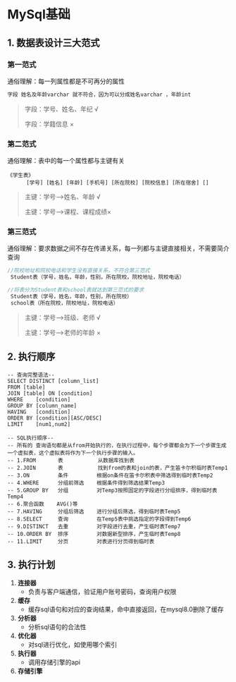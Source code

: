 # MySql基础

## 1. 数据表设计三大范式

### 第一范式

通俗理解：每一列属性都是不可再分的属性

```txt
字段 姓名及年龄varchar 就不符合，因为可以分成姓名varchar ，年龄int
```

> 字段：学号、姓名、年纪 √
>
> 字段：学籍信息 ×

### 第二范式

通俗理解：表中的每一个属性都与主键有关

```mysql
《学生表》 
      [学号] [姓名] [年龄] [手机号] [所在院校] [院校信息] [所在宿舍] []
```

> 主键：学号——>姓名、年龄 √
>
> 主键：学号——>课程、课程成绩×
### 第三范式

通俗理解：要求数据之间不存在传递关系，每一列都与主键直接相关，不需要简介查询

```java
//院校地址和院校电话和学生没有直接关系，不符合第三范式
 Student表（学号，姓名，年龄，性别，所在院校，院校地址，院校电话）

//将表分为Student表和school表就达到第三范式的要求
 Student表（学号，姓名，年龄，性别，所在院校）
 school表（所在院校，院校地址，院校电话）
```

> 主键：学号——>班级、老师 √
>
> 主键：学号——>老师的年龄 ×


## 2. 执行顺序

```mysql
-- 查询完整语法--
SELECT DISTINCT [column_list]
FROM [table]
JOIN [table] ON [condition]  
WHERE    [condition]
GROUP BY [column_name]
HAVING   [condition]
ORDER BY [condition][ASC/DESC]
LIMIT    [num1,num2]

-- SQL执行顺序--
-- 所有的 查询语句都是从from开始执行的，在执行过程中，每个步骤都会为下一个步骤生成一个虚拟表，这个虚拟表将作为下一个执行步骤的输入。
-- 1.FROM     	表			从数据库找到表
-- 2.JOIN     	表			找到from的表和join的表，产生笛卡尔积临时表Temp1
-- 3.ON       	条件		   根据on条件在笛卡尔积表中筛选得到临时表Temp2
-- 4.WHERE    	分组前筛选    根据条件得到筛选结果Temp3
-- 5.GROUP BY 	分组         对Temp3按照固定的字段进行分组排序，得到临时表Temp4
-- 6.聚合函数 	 AVG()等      
-- 7.HAVING    	分组后筛选    进行分组后筛选，得到临时表Temp5
-- 8.SELECT    	查询         在Temp5表中挑选指定的字段得到Temp6
-- 9.DISTINCT  	去重         对字段进行去重，产生临时表Temp7
-- 10.ORDER BY 	排序         对数据新型排序，产生临时表Temp8
-- 11.LIMIT    	分页         对表进行分页得到临时表
```

## 3. 执行计划

1. **连接器**
   * 负责与客户端通信，验证用户账号密码，查询用户权限
2. **缓存**
   * 缓存sql语句和对应的查询结果，命中直接返回，在mysql8.0删除了缓存
3. **分析器**
   * 分析sql语句的合法性
4. **优化器**
   * 对sql进行优化，如使用哪个索引
5. **执行器**
   * 调用存储引擎的api
6. **存储引擎**

